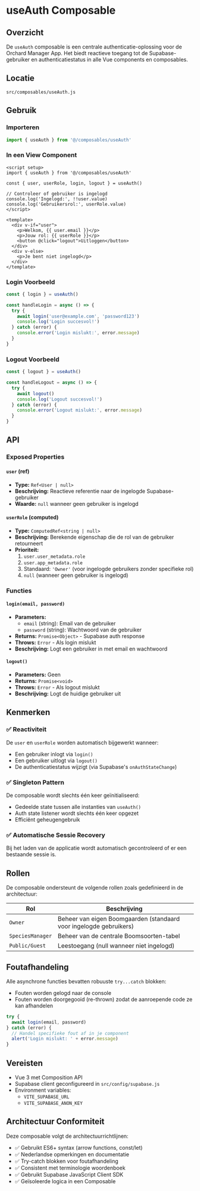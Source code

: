 # useAuth Composable

## Overzicht

De `useAuth` composable is een centrale authenticatie-oplossing voor de Orchard Manager App. Het biedt reactieve toegang tot de Supabase-gebruiker en authenticatiestatus in alle Vue components en composables.

## Locatie

```
src/composables/useAuth.js
```

## Gebruik

### Importeren

```javascript
import { useAuth } from '@/composables/useAuth'
```

### In een View Component

```vue
<script setup>
import { useAuth } from '@/composables/useAuth'

const { user, userRole, login, logout } = useAuth()

// Controleer of gebruiker is ingelogd
console.log('Ingelogd:', !!user.value)
console.log('Gebruikersrol:', userRole.value)
</script>

<template>
  <div v-if="user">
    <p>Welkom, {{ user.email }}</p>
    <p>Jouw rol: {{ userRole }}</p>
    <button @click="logout">Uitloggen</button>
  </div>
  <div v-else>
    <p>Je bent niet ingelogd</p>
  </div>
</template>
```

### Login Voorbeeld

```javascript
const { login } = useAuth()

const handleLogin = async () => {
  try {
    await login('user@example.com', 'password123')
    console.log('Login succesvol!')
  } catch (error) {
    console.error('Login mislukt:', error.message)
  }
}
```

### Logout Voorbeeld

```javascript
const { logout } = useAuth()

const handleLogout = async () => {
  try {
    await logout()
    console.log('Logout succesvol!')
  } catch (error) {
    console.error('Logout mislukt:', error.message)
  }
}
```

## API

### Exposed Properties

#### `user` (ref)
- **Type:** `Ref<User | null>`
- **Beschrijving:** Reactieve referentie naar de ingelogde Supabase-gebruiker
- **Waarde:** `null` wanneer geen gebruiker is ingelogd

#### `userRole` (computed)
- **Type:** `ComputedRef<string | null>`
- **Beschrijving:** Berekende eigenschap die de rol van de gebruiker retourneert
- **Prioriteit:**
  1. `user.user_metadata.role`
  2. `user.app_metadata.role`
  3. Standaard: `'Owner'` (voor ingelogde gebruikers zonder specifieke rol)
  4. `null` (wanneer geen gebruiker is ingelogd)

### Functies

#### `login(email, password)`
- **Parameters:**
  - `email` (string): Email van de gebruiker
  - `password` (string): Wachtwoord van de gebruiker
- **Returns:** `Promise<Object>` - Supabase auth response
- **Throws:** `Error` - Als login mislukt
- **Beschrijving:** Logt een gebruiker in met email en wachtwoord

#### `logout()`
- **Parameters:** Geen
- **Returns:** `Promise<void>`
- **Throws:** `Error` - Als logout mislukt
- **Beschrijving:** Logt de huidige gebruiker uit

## Kenmerken

### ✅ Reactiviteit
De `user` en `userRole` worden automatisch bijgewerkt wanneer:
- Een gebruiker inlogt via `login()`
- Een gebruiker uitlogt via `logout()`
- De authenticatiestatus wijzigt (via Supabase's `onAuthStateChange`)

### ✅ Singleton Pattern
De composable wordt slechts één keer geïnitialiseerd:
- Gedeelde state tussen alle instanties van `useAuth()`
- Auth state listener wordt slechts één keer opgezet
- Efficiënt geheugengebruik

### ✅ Automatische Sessie Recovery
Bij het laden van de applicatie wordt automatisch gecontroleerd of er een bestaande sessie is.

## Rollen

De composable ondersteunt de volgende rollen zoals gedefinieerd in de architectuur:

| Rol | Beschrijving |
|-----|--------------|
| `Owner` | Beheer van eigen Boomgaarden (standaard voor ingelogde gebruikers) |
| `SpeciesManager` | Beheer van de centrale Boomsoorten-tabel |
| `Public/Guest` | Leestoegang (null wanneer niet ingelogd) |

## Foutafhandeling

Alle asynchrone functies bevatten robuuste `try...catch` blokken:
- Fouten worden gelogd naar de console
- Fouten worden doorgegooid (re-thrown) zodat de aanroepende code ze kan afhandelen

```javascript
try {
  await login(email, password)
} catch (error) {
  // Handel specifieke fout af in je component
  alert('Login mislukt: ' + error.message)
}
```

## Vereisten

- Vue 3 met Composition API
- Supabase client geconfigureerd in `src/config/supabase.js`
- Environment variables:
  - `VITE_SUPABASE_URL`
  - `VITE_SUPABASE_ANON_KEY`

## Architectuur Conformiteit

Deze composable volgt de architectuurrichtlijnen:
- ✅ Gebruikt ES6+ syntax (arrow functions, const/let)
- ✅ Nederlandse opmerkingen en documentatie
- ✅ Try-catch blokken voor foutafhandeling
- ✅ Consistent met terminologie woordenboek
- ✅ Gebruikt Supabase JavaScript Client SDK
- ✅ Geïsoleerde logica in een Composable
